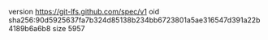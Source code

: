 version https://git-lfs.github.com/spec/v1
oid sha256:90d5925637fa7b324d85138b234bb6723801a5ae316547d391a22b4189b6a6b8
size 5957
